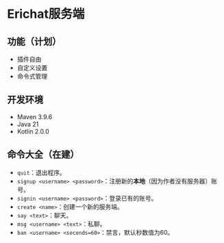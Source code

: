 # Erichat服务端  

## 功能（计划）
- 插件自由
- 自定义设置
- 命令式管理

## 开发环境
- Maven 3.9.6
- Java 21
- Kotlin 2.0.0

## 命令大全（在建）
- `quit`：退出程序。
- `signup <username> <password>`：注册新的**本地**（因为作者没有服务器）账号。
- `signin <username> <password>`：登录已有的账号。
- `create <name>`：创建一个新的服务端。
- `say <text>`：聊天。
- `msg <username> <text>`：私聊。
- `ban <username> <seconds=60>`：禁言，默认秒数值为60。